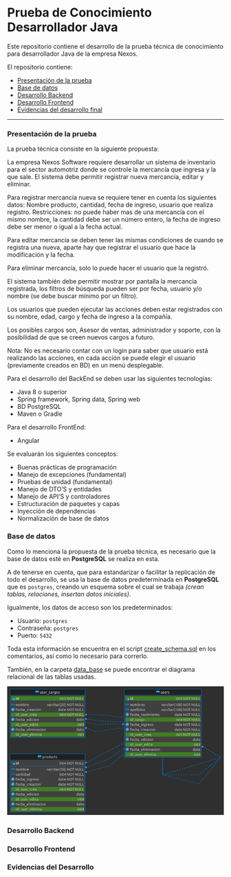 # Prueba de Conocimiento Desarrollador Java

Este repositorio contiene el desarrollo de la prueba técnica de conocimiento para desarrollador Java de la empresa Nexos.

El repositorio contiene:

- [Presentación de la prueba](#presentaci%C3%B3n-de-la-prueba)
- [Base de datos](#base-de-datos)
- [Desarrollo Backend](#desarrollo-backend)
- [Desarrollo Frontend](#desarrollo-frontend)
- [Evidencias del desarrollo final](#evidencias-del-desarrollo)

<hr>

### Presentación de la prueba

La prueba técnica consiste en la siguiente propuesta:

La empresa Nexos Software requiere desarrollar un sistema de inventario para el sector automotriz donde se controle la mercancía que ingresa y la que sale. El sistema debe permitir registrar nueva mercancía, editar y eliminar.

Para registrar mercancía nueva se requiere tener en cuenta los siguientes datos: Nombre producto, cantidad, fecha de ingreso, usuario que realiza registro. Restricciones: no puede haber mas de una mercancía con el mismo nombre, la cantidad debe ser un número entero, la fecha de ingreso debe ser menor o igual a la fecha actual.

Para editar mercancía se deben tener las mismas condiciones de cuando se registra una nueva, aparte hay que registrar el usuario que hace la modificación y la fecha.

Para eliminar mercancía, solo lo puede hacer el usuario que la registró.

El sistema también debe permitir mostrar por pantalla la mercancía registrada, los filtros de búsqueda pueden ser por fecha, usuario y/o nombre (se debe buscar mínimo por un filtro).

Los usuarios que pueden ejecutar las acciones deben estar registrados con su nombre, edad, cargo y fecha de ingreso a la compañía.

Los posibles cargos son, Asesor de ventas, administrador y soporte, con la posibilidad de que se creen nuevos cargos a futuro.

Nota: No es necesario contar con un login para saber que usuario está realizando las acciones, en cada acción se puede elegir el usuario (previamente creados en BD) en un menú desplegable.

Para el desarrollo del BackEnd se deben usar las siguientes tecnologías:
- Java 8 o superior
- Spring framework, Spring data, Spring web
- BD PostgreSQL
- Maven o Gradle

Para el desarrollo FrontEnd:

- Angular

Se evaluarán los siguientes conceptos:
- Buenas prácticas de programación
- Manejo de excepciones (fundamental)
- Pruebas de unidad (fundamental)
- Manejo de DTO’S y entidades
- Manejo de API’S y controladores
- Estructuración de paquetes y capas
- Inyección de dependencias
- Normalización de base de datos


### Base de datos

Como lo menciona la propuesta de la prueba técnica, es necesario que la base de datos esté en __PostgreSQL__ se realiza en esta.

A de tenerse en cuenta, que para estandarizar o facilitar la replicación de todo el desarrollo, se usa la base de datos predeterminada en __PostgreSQL__ que es `postgres`, creando un esquema sobre el cual se trabaja _(crean tablas, relaciones, insertan datos iniciales)_.

Igualmente, los datos de acceso son los predeterminados:
- Usuario: `postgres`
- Contraseña: `postgres`
- Puerto: `5432`

Toda esta información se encuentra en el script [create_schema.sql](/data_base/create_schema.sql) en los comentarios, así como lo necesario para correrlo.

También, en la carpeta [data_base](/data_base) se puede encontrar el diagrama relacional de las tablas usadas.

[![Diagrama relacional](/data_base/postgres%20-%20nexos_inv_automotriz.png)](https://github.com/hopkeinst/nexos_test_java/blob/main/data_base/postgres%20-%20nexos_inv_automotriz.png)


### Desarrollo Backend


### Desarrollo Frontend


### Evidencias del Desarrollo


